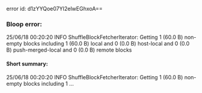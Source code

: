 error id: d1zYYQoe07YI2elwEGhxoA==
### Bloop error:

25/06/18 00:20:20 INFO ShuffleBlockFetcherIterator: Getting 1 (60.0 B) non-empty blocks including 1 (60.0 B) local and 0 (0.0 B) host-local and 0 (0.0 B) push-merged-local and 0 (0.0 B) remote blocks
#### Short summary: 

25/06/18 00:20:20 INFO ShuffleBlockFetcherIterator: Getting 1 (60.0 B) non-empty blocks including 1 ...
